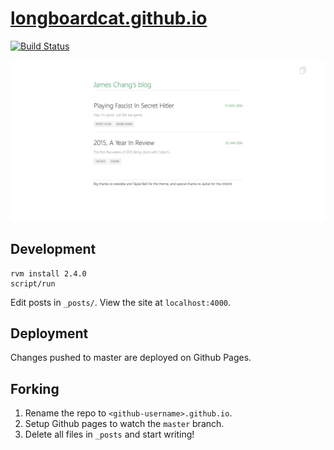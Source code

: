 # [longboardcat.github.io](https://longboardcat.github.io/)

[![Build Status](https://travis-ci.org/longboardcat/longboardcat.github.io.svg?branch=master)](https://travis-ci.org/longboardcat/longboardcat.github.io)

![Homepage](images/example_homepage.png)

## Development

    rvm install 2.4.0
    script/run

Edit posts in `_posts/`. View the site at `localhost:4000`.

## Deployment

Changes pushed to master are deployed on Github Pages.

## Forking

1. Rename the repo to `<github-username>.github.io`.
2. Setup Github pages to watch the `master` branch.
3. Delete all files in `_posts` and start writing!
